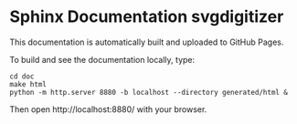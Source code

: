 # Sphinx Documentation svgdigitizer

This documentation is automatically built and uploaded to GitHub Pages.

To build and see the documentation locally, type:

```
cd doc
make html
python -m http.server 8880 -b localhost --directory generated/html &
```

Then open http://localhost:8880/ with your browser.
